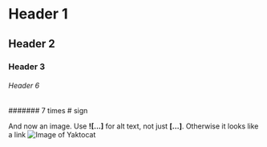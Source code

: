 # Header 1
## Header 2
### Header 3

###### Header 6
####### 7 times # sign

And now an image. Use **![...]** for alt text, not just **[...]**. Otherwise it looks like a link
![Image of Yaktocat](https://octodex.github.com/images/yaktocat.png)
